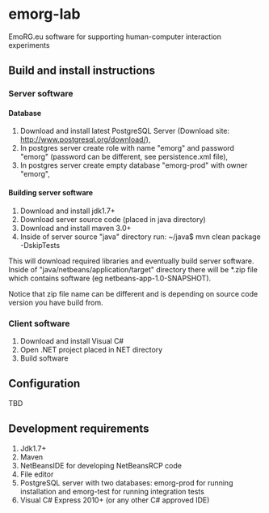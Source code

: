 # emorg-lab #
EmoRG.eu software for supporting human-computer interaction experiments

## Build and install instructions ##

### Server software ###

#### Database ####
1. Download and install latest PostgreSQL Server (Download site: http://www.postgresql.org/download/),
2. In postgres server create role with name "emorg" and password "emorg" (password can be different, see persistence.xml file),
3. In postgres server create empty database "emorg-prod" with owner "emorg",

#### Building server software ####
1. Download and install jdk1.7+
2. Download server source code (placed in java directory)
3. Download and install maven 3.0+
4. Inside of server source "java" directory run: ~/java$ mvn clean package -DskipTests

This will download required libraries and eventually build server software. Inside of "java/netbeans/application/target" directory
there will be *.zip file which contains software (eg netbeans-app-1.0-SNAPSHOT).

Notice that zip file name can be different and is depending on source code version you have build from.

### Client software ###
1. Download and install Visual C#
2. Open .NET project placed in NET directory
3. Build software 

## Configuration ##
TBD

## Development requirements ##
1. Jdk1.7+
2. Maven
3. NetBeansIDE for developing NetBeansRCP code
4. File editor
5. PostgreSQL server with two databases: emorg-prod for running installation and emorg-test for running integration tests
6. Visual C# Express 2010+ (or any other C# approved IDE)
